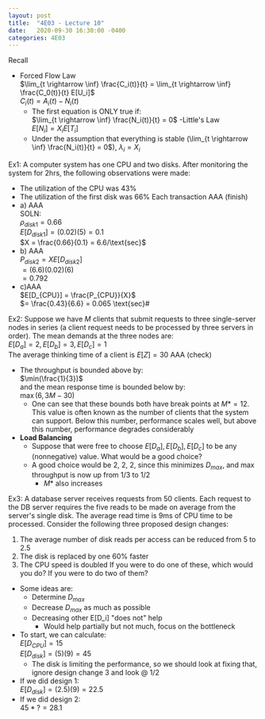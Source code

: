 ```yaml
---
layout: post
title:  "4E03 - Lecture 10"
date:   2020-09-30 16:30:00 -0400
categories: 4E03
---
```


Recall
- Forced Flow Law  
$\lim_{t \rightarrow \inf} \frac{C_i(t)}{t} = \lim_{t \rightarrow \inf} \frac{C_0(t)}{t} E[U_i]$  
$C_i(t) = A_i(t) - N_i(t)$
    - The first equation is ONLY true if:  
    $\lim_{t \rightarrow \inf} \frac{N_i(t)}{t} = 0$
-Little's Law  
$E[N_i] = X_i E[T_i]$
    - Under the assumption that everything is stable (\lim_{t \rightarrow \inf} \frac{N_i(t)}{t} = 0$), $\lambda_i = X_i$

Ex1: A computer system has one CPU and two disks. After monitoring the system for 2hrs, the following observations were made:  
- The utilization of the CPU was 43%
- The utilization of the first disk was 66%
Each transaction AAA (finish)
- a) AAA  
SOLN:  
$\rho_{disk1} = 0.66$  
$E[D_{disk1}] = (0.02)(5) = 0.1$  
$X = \frac{0.66}{0.1} = 6.6/\text{sec}$
- b) AAA  
$P_{disk2} = X E[D_{disk2}]$  
$= (6.6)(0.02)(6)$  
$= 0.792$
- c)AAA  
$E[D_{CPU}] = \frac{P_{CPU}}{X}$  
$= \frac{0.43}{6.6} = 0.065 \text{sec}#

Ex2: Suppose we have *M* clients that submit requests to three single-server nodes in series (a client request needs to be processed by three servers in order). The mean demands at the three nodes are:  
$E[D_a] = 2, E[D_b] = 3, E[D_c] = 1$  
The average thinking time of a client is $E[Z] = 30$ AAA (check)
- The throughput is bounded above by:  
$\min(\frac{1}{3})$  
and the mean response time is bounded below by:  
$\max(6, 3M - 30)$
    - One can see that these bounds both have break points at $M* = 12$. This value is often known as the number of clients that the system can support. Below this number, performance scales well, but above this number, performance degrades considerably
- **Load Balancing**
    - Suppose that were free to choose $E[D_a], E[D_b], E[D_c]$ to be any (nonnegative) value. What would be a good choice?
    - A good choice would be 2, 2, 2, since this minimizes $D_{max}$, and max throughput is now up from 1/3 to 1/2
        - $M*$ also increases

Ex3: A database server receives requests from 50 clients. Each request to the DB server requires the five reads to be made on average from the server's single disk. The average read time is 9ms of CPU time to be processed. Consider the following three proposed design changes:
1. The average number of disk reads per access can be reduced from 5 to 2.5
2. The disk is replaced by one 60% faster
3. The CPU speed is doubled
If you were to do one of these, which would you do? If you were to do two of them?
- Some ideas are:
    - Determine $D_{max}$
    - Decrease $D_{max}$ as much as possible
    - Decreasing other E[D_i] "does not" help
        - Would help partially but not much, focus on the bottleneck
- To start, we can calculate:  
$E[D_{CPU}] = 15$  
$E[D_{disk}] = (5)(9) = 45$
    - The disk is limiting the performance, so we should look at fixing that, ignore design change 3 and look @ 1/2
- If we did design 1:  
$E[D_{disk}] = (2.5)(9) = 22.5$
- If we did design 2:  
$45 * ? = 28.1$

